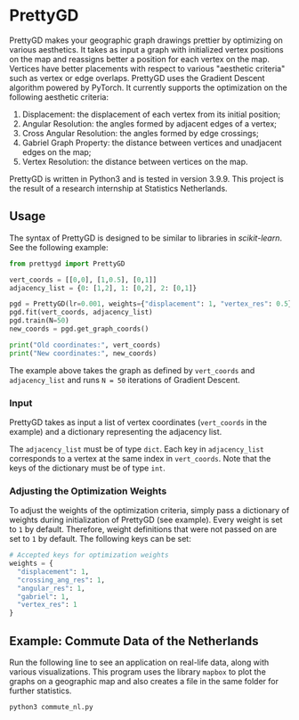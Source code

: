 # PrettyGD
PrettyGD makes your geographic graph drawings prettier by optimizing on various aesthetics. It takes as input a graph with initialized vertex positions on the map and reassigns better a position for each vertex on the map. Vertices have better placements with respect to various "aesthetic criteria" such as vertex or edge overlaps. PrettyGD uses the Gradient Descent algorithm powered by PyTorch. It currently supports the optimization on the following aesthetic criteria:

  1. Displacement: the displacement of each vertex from its initial position;
  2. Angular Resolution: the angles formed by adjacent edges of a vertex;
  3. Cross Angular Resolution: the angles formed by edge crossings;
  4. Gabriel Graph Property: the distance between vertices and unadjacent edges on the map;
  5. Vertex Resolution: the distance between vertices on the map.

PrettyGD is written in Python3 and is tested in version 3.9.9.
This project is the result of a research internship at Statistics Netherlands.

## Usage
The syntax of PrettyGD is designed to be similar to libraries in _scikit-learn_. See the following example:

```python
from prettygd import PrettyGD

vert_coords = [[0,0], [1,0.5], [0,1]]
adjacency_list = {0: [1,2], 1: [0,2], 2: [0,1]}

pgd = PrettyGD(lr=0.001, weights={"displacement": 1, "vertex_res": 0.5})
pgd.fit(vert_coords, adjacency_list)
pgd.train(N=50)
new_coords = pgd.get_graph_coords()

print("Old coordinates:", vert_coords)
print("New coordinates:", new_coords)

```
The example above takes the graph as defined by ``vert_coords`` and ``adjacency_list`` and runs ``N = 50`` iterations of Gradient Descent.

### Input
PrettyGD takes as input a list of vertex coordinates (``vert_coords`` in the example) and a dictionary representing the adjacency list.

The ``adjacency_list`` must be of type ``dict``. Each key in ``adjacency_list`` corresponds to a vertex at the same index in ``vert_coords``. Note that the keys of the dictionary must be of type ``int``.

### Adjusting the Optimization Weights
To adjust the weights of the optimization criteria, simply pass a dictionary of weights during initialization of PrettyGD (see example). Every weight is set to ``1`` by default. Therefore, weight definitions that were not passed on are set to ``1`` by default. The following keys can be set:


```python
# Accepted keys for optimization weights
weights = {
  "displacement": 1,
  "crossing_ang_res": 1,
  "angular_res": 1,
  "gabriel": 1,
  "vertex_res": 1
}

```

## Example: Commute Data of the Netherlands
Run the following line to see an application on real-life data, along with various visualizations. This program uses the library ``mapbox`` to plot the graphs on a geographic map and also creates a file in the same folder for further statistics.

```console
python3 commute_nl.py

```
